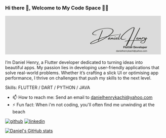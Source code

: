 ### Hi there 👋, Welcome to My Code Space 👨‍💻
![](https://github.com/danielkachi/danielkachi/blob/main/Linkedin%20banner.jpeg)

I’m Daniel Henry, a Flutter developer dedicated to turning ideas into beautiful apps. My passion lies in developing user-friendly applications that solve real-world problems. Whether it’s crafting a slick UI or optimising app performance, I thrive on challenges that push my skills to the next level.

Skills: FLUTTER / DART / PYTHON / JAVA

- 📫 How to reach me: Send an email to danielhenrykachi@yahoo.com 
- ⚡ Fun fact: When i'm not coding, you'll often find me unwinding at the beach 


[<img src='https://cdn.jsdelivr.net/npm/simple-icons@3.0.1/icons/github.svg' alt='github' height='40'>](https://github.com/danielkachi)  [<img src='https://cdn.jsdelivr.net/npm/simple-icons@3.0.1/icons/linkedin.svg' alt='linkedin' height='40'>](https://www.linkedin.com/in/daniel-henry-kachi/)  



[![Daniel's GitHub stats](https://github-readme-stats.vercel.app/api?username=danielkachi)](https://github.com/anuraghazra/github-readme-stats)


